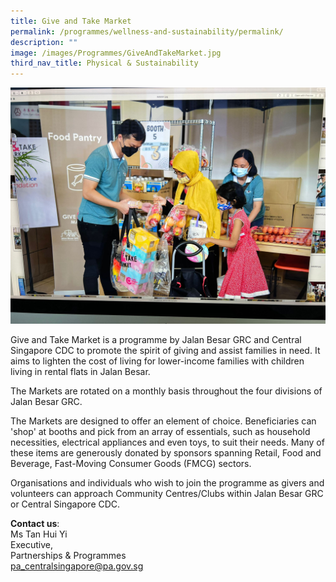 ```yaml
---
title: Give and Take Market
permalink: /programmes/wellness-and-sustainability/permalink/
description: ""
image: /images/Programmes/GiveAndTakeMarket.jpg
third_nav_title: Physical & Sustainability
---
```

![GiveandTakeMarket](/images/Programmes/GiveAndTakeMarket.jpg)

Give and Take Market is a programme by Jalan Besar GRC and Central Singapore CDC to promote the spirit of giving and assist families in need. It aims to lighten the cost of living for lower-income families with children living in rental flats in Jalan Besar. 

The Markets are rotated on a monthly basis throughout the four divisions of Jalan Besar GRC. 

The Markets are designed to offer an element of choice. Beneficiaries can 'shop' at booths and pick from an array of essentials, such as household necessities, electrical appliances and even toys, to suit their needs. Many of these items are generously donated by sponsors spanning Retail, Food and Beverage, Fast-Moving Consumer Goods (FMCG) sectors. 

Organisations and individuals who wish to join the programme as givers and volunteers can approach Community Centres/Clubs within Jalan Besar GRC or Central Singapore CDC. 

**Contact us**:  
Ms Tan Hui Yi <br>
Executive,&nbsp;  <br>
Partnerships &amp; Programmes  <br>
[pa\_centralsingapore@pa.gov.sg](mailto:pa_centralsingapore@pa.gov.sg)